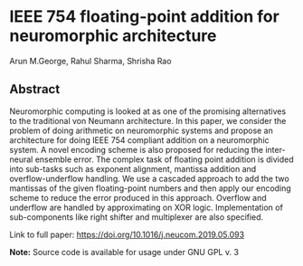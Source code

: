 # IEEE 754 floating-point addition for neuromorphic architecture
Arun M.George, Rahul Sharma, Shrisha Rao

## Abstract
Neuromorphic computing is looked at as one of the promising alternatives to the traditional von Neumann architecture. In this paper, we consider the problem of doing arithmetic on neuromorphic systems and propose an architecture for doing IEEE 754 compliant addition on a neuromorphic system. A novel encoding scheme is also proposed for reducing the inter-neural ensemble error. The complex task of floating point addition is divided into sub-tasks such as exponent alignment, mantissa addition and overflow-underflow handling. We use a cascaded approach to add the two mantissas of the given floating-point numbers and then apply our encoding scheme to reduce the error produced in this approach. Overflow and underflow are handled by approximating on XOR logic. Implementation of sub-components like right shifter and multiplexer are also specified.

Link to full paper: https://doi.org/10.1016/j.neucom.2019.05.093

**Note:** Source code is available for usage under GNU GPL v. 3
